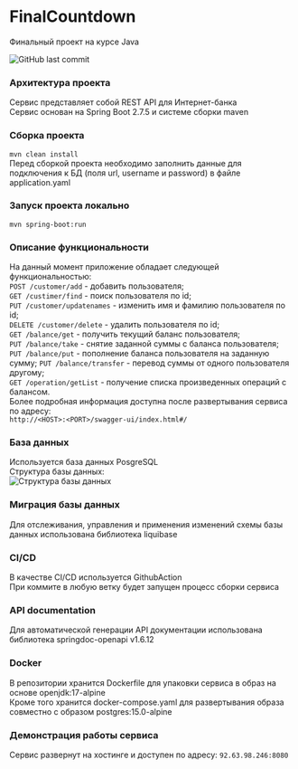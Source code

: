 # FinalCountdown
Финальный проект на курсе Java
  
![GitHub last commit](https://img.shields.io/github/last-commit/SergeyKovalevDev/FinalCoundown?style=plastic)

### Архитектура проекта
Сервис представляет собой REST API для Интернет-банка  
Сервис основан на Spring Boot 2.7.5 и системе сборки maven
### Сборка проекта
```mvn clean install```  
Перед сборкой проекта необходимо заполнить данные для подключения к БД (поля url, username и password) в файле application.yaml
### Запуск проекта локально
```mvn spring-boot:run```
### Описание функциональности
На данный момент приложение обладает следующей функциональностью:  
`POST /customer/add` - добавить пользователя;  
`GET /custimer/find` - поиск пользователя по id;  
`PUT /customer/updatenames` - изменить имя и фамилию пользователя по id;  
`DELETE /customer/delete` - удалить пользователя по id;  
`GET /balance/get` - получить текущий баланс пользователя;  
`PUT /balance/take` - снятие заданной суммы с баланса пользователя;  
`PUT /balance/put` - пополнение баланса пользователя на заданную сумму;
`PUT /balance/transfer` - перевод суммы от одного пользователя другому;  
`GET /operation/getList` - получение списка произведенных операций с балансом.  
Более подробная информация доступна после развертывания сервиса по адресу:   
```http://<HOST>:<PORT>/swagger-ui/index.html#/```
### База данных  
Используется база данных PosgreSQL  
Структура базы данных:  
![Структура базы данных](readme_images/DatabaseStructure3.JPG)
### Миграция базы данных
Для отслеживания, управления и применения изменений схемы базы данных использована библиотека liquibase
### CI/CD
В качестве CI/CD используется GithubAction  
При коммите в любую ветку будет
запущен процесс сборки сервиса
### API documentation
Для автоматической генерации API документации использована библиотека springdoc-openapi v1.6.12
### Docker
В репозитории хранится Dockerfile для упаковки сервиса в образ на основе openjdk:17-alpine  
Кроме того хранится docker-compose.yaml для развертывания образа совместно с образом postgres:15.0-alpine
### Демонстрация работы сервиса
Сервис развернут на хостинге и доступен по адресу:
```92.63.98.246:8080```
